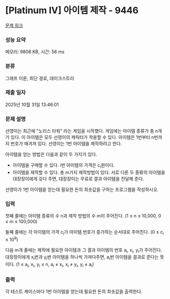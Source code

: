 # [Platinum IV] 아이템 제작 - 9446 

[문제 링크](https://www.acmicpc.net/problem/9446) 

### 성능 요약

메모리: 9808 KB, 시간: 56 ms

### 분류

그래프 이론, 최단 경로, 데이크스트라

### 제출 일자

2025년 10월 31일 13:46:01

### 문제 설명

<p>선영이는 최근에 "노리스 타워" 라는 게임을 시작했다. 게임에는 아이템 종류가 총 n개가 있다. 이 아이템은 모두 선영이의 캐릭터가 착용할 수 있다. 아이템은 1번부터 n번까지 번호가 매겨져 있다. 선영이는 1번 아이템을 제작하려고 한다.</p>

<p>아이템을 얻는 방법은 다음과 같이 두 가지가 있다.</p>

<ul>
	<li>아이템을 구매할 수 있다. i번 아이템의 가격은 c<sub>i</sub>원이다.</li>
	<li>아이템을 제작할 수 있다. 총 m가지 제작방법이 있다. 서로 다른 두 종류의 아이템을 대장장이에게 갖다 주면, 대장장이는 무료로 결과 아이템을 전달해 준다.</li>
</ul>

<p>선영이가 1번 아이템을 얻는데 필요한 돈의 최솟값을 구하는 프로그램을 작성하시오.</p>

### 입력 

 <p>첫째 줄에는 아이템 종류의 수 n과 제작 방법의 수 m이 주어진다. (1 ≤ n ≤ 10,000, 0 ≤ m ≤ 100,000)</p>

<p>둘째 줄에는 각 아이템의 가격 c<sub>i</sub>가 아이템 번호가 증가하는 순서대로 주어진다. (0 ≤ c<sub>i</sub> ≤ 10<sup>9</sup>)</p>

<p>다음 m개 줄에는 제작에 필요한 아이템과 그 결과 아이템의 번호 a<sub>i</sub>, x<sub>i</sub>, y<sub>i</sub>가 주어진다. 대장장이에게 x<sub>i</sub>번과 y<sub>i</sub>번 아이템을 하나씩 가져다주면, a<sub>i</sub>번 아이템을 결과로 준다는 뜻이다. (1 ≤ a<sub>i</sub>, x<sub>i</sub>, y<sub>i</sub> ≤ n, a<sub>i</sub> ≠ x<sub>i</sub>, x<sub>i</sub> ≠ y<sub>i</sub>, y<sub>i</sub> ≠ a<sub>i</sub>)</p>

### 출력 

 <p>각 테스트 케이스마다 1번 아이템을 얻는데 필요한 돈의 최솟값을 출력한다.</p>

